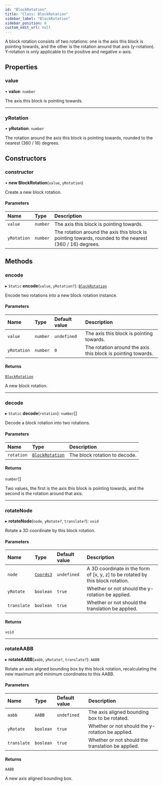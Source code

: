```yaml
---
id: "BlockRotation"
title: "Class: BlockRotation"
sidebar_label: "BlockRotation"
sidebar_position: 0
custom_edit_url: null
---
```


A block rotation consists of two rotations: one is the axis this block is pointing towards,
and the other is the rotation around that axis (y-rotation). Y-rotation is only applicable
to the positive and negative x-axis.

## Properties

### value

• **value**: `number`

The axis this block is pointing towards.

___

### yRotation

• **yRotation**: `number`

The rotation around the axis this block is pointing towards, rounded to the nearest
(360 / 16) degrees.

## Constructors

### constructor

• **new BlockRotation**(`value`, `yRotation`)

Create a new block rotation.

#### Parameters

| Name | Type | Description |
| :------ | :------ | :------ |
| `value` | `number` | The axis this block is pointing towards. |
| `yRotation` | `number` | The rotation around the axis this block is pointing towards, rounded to the nearest (360 / 16) degrees. |

## Methods

### encode

▸ `Static` **encode**(`value`, `yRotation?`): [`BlockRotation`](BlockRotation.md)

Encode two rotations into a new block rotation instance.

#### Parameters

| Name | Type | Default value | Description |
| :------ | :------ | :------ | :------ |
| `value` | `number` | `undefined` | The axis this block is pointing towards. |
| `yRotation` | `number` | `0` | The rotation around the axis this block is pointing towards. |

#### Returns

[`BlockRotation`](BlockRotation.md)

A new block rotation.

___

### decode

▸ `Static` **decode**(`rotation`): `number`[]

Decode a block rotation into two rotations.

#### Parameters

| Name | Type | Description |
| :------ | :------ | :------ |
| `rotation` | [`BlockRotation`](BlockRotation.md) | The block rotation to decode. |

#### Returns

`number`[]

Two values, the first is the axis this block is pointing towards, and
  the second is the rotation around that axis.

___

### rotateNode

▸ **rotateNode**(`node`, `yRotate?`, `translate?`): `void`

Rotate a 3D coordinate by this block rotation.

#### Parameters

| Name | Type | Default value | Description |
| :------ | :------ | :------ | :------ |
| `node` | [`Coords3`](../modules.md#coords3-556) | `undefined` | A 3D coordinate in the form of [x, y, z] to be rotated by this block rotation. |
| `yRotate` | `boolean` | `true` | Whether or not should the y-rotation be applied. |
| `translate` | `boolean` | `true` | Whether or not should the translation be applied. |

#### Returns

`void`

___

### rotateAABB

▸ **rotateAABB**(`aabb`, `yRotate?`, `translate?`): `AABB`

Rotate an axis aligned bounding box by this block rotation, recalculating the new
maximum and minimum coordinates to this AABB.

#### Parameters

| Name | Type | Default value | Description |
| :------ | :------ | :------ | :------ |
| `aabb` | `AABB` | `undefined` | The axis aligned bounding box to be rotated. |
| `yRotate` | `boolean` | `true` | Whether or not should the y-rotation be applied. |
| `translate` | `boolean` | `true` | Whether or not should the translation be applied. |

#### Returns

`AABB`

A new axis aligned bounding box.
